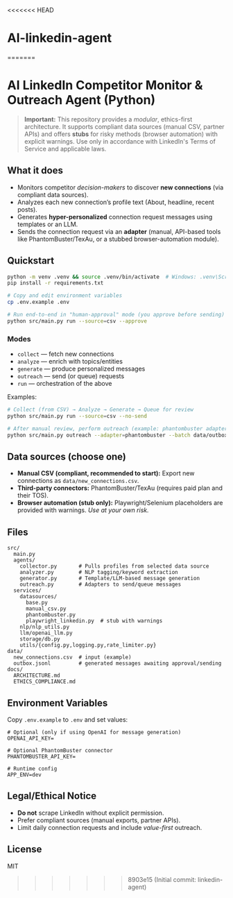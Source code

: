 <<<<<<< HEAD
# AI-linkedin-agent
=======
# AI LinkedIn Competitor Monitor & Outreach Agent (Python)

> **Important:** This repository provides a *modular*, ethics-first architecture. 
> It supports compliant data sources (manual CSV, partner APIs) and offers **stubs** for 
> risky methods (browser automation) with explicit warnings. Use only in accordance with LinkedIn's Terms of Service and applicable laws.

## What it does
- Monitors competitor *decision-makers* to discover **new connections** (via compliant data sources).
- Analyzes each new connection’s profile text (About, headline, recent posts).
- Generates **hyper-personalized** connection request messages using templates or an LLM.
- Sends the connection request via an **adapter** (manual, API-based tools like PhantomBuster/TexAu, or a stubbed browser-automation module).

## Quickstart
```bash
python -m venv .venv && source .venv/bin/activate  # Windows: .venv\Scripts\activate
pip install -r requirements.txt

# Copy and edit environment variables
cp .env.example .env

# Run end-to-end in "human-approval" mode (you approve before sending)
python src/main.py run --source=csv --approve
```

### Modes
- `collect` — fetch new connections
- `analyze` — enrich with topics/entities
- `generate` — produce personalized messages
- `outreach` — send (or queue) requests
- `run` — orchestration of the above

Examples:
```bash
# Collect (from CSV) → Analyze → Generate → Queue for review
python src/main.py run --source=csv --no-send

# After manual review, perform outreach (example: phantombuster adapter)
python src/main.py outreach --adapter=phantombuster --batch data/outbox.jsonl
```

## Data sources (choose one)
- **Manual CSV (compliant, recommended to start):** Export new connections as `data/new_connections.csv`.
- **Third-party connectors:** PhantomBuster/TexAu (requires paid plan and their TOS).
- **Browser automation (stub only):** Playwright/Selenium placeholders are provided with warnings. *Use at your own risk.*

## Files
```
src/
  main.py
  agents/
    collector.py       # Pulls profiles from selected data source
    analyzer.py        # NLP tagging/keyword extraction
    generator.py       # Template/LLM-based message generation
    outreach.py        # Adapters to send/queue messages
  services/
    datasources/
      base.py
      manual_csv.py
      phantombuster.py
      playwright_linkedin.py  # stub with warnings
    nlp/nlp_utils.py
    llm/openai_llm.py
    storage/db.py
    utils/{config.py,logging.py,rate_limiter.py}
data/
  new_connections.csv  # input (example)
  outbox.jsonl         # generated messages awaiting approval/sending
docs/
  ARCHITECTURE.md
  ETHICS_COMPLIANCE.md
```

## Environment Variables
Copy `.env.example` to `.env` and set values:
```
# Optional (only if using OpenAI for message generation)
OPENAI_API_KEY=

# Optional PhantomBuster connector
PHANTOMBUSTER_API_KEY=

# Runtime config
APP_ENV=dev
```

## Legal/Ethical Notice
- **Do not** scrape LinkedIn without explicit permission. 
- Prefer compliant sources (manual exports, partner APIs).
- Limit daily connection requests and include *value-first* outreach.

## License
MIT
>>>>>>> 8903e15 (Initial commit: linkedin-agent)
